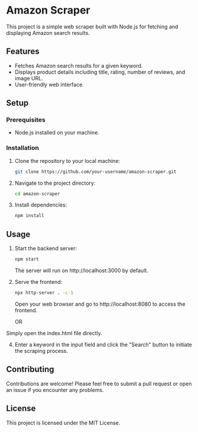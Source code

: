 # Amazon Scraper

This project is a simple web scraper built with Node.js for fetching and displaying Amazon search results.

## Features

- Fetches Amazon search results for a given keyword.
- Displays product details including title, rating, number of reviews, and image URL.
- User-friendly web interface.

## Setup

### Prerequisites

- Node.js installed on your machine.

### Installation

1. Clone the repository to your local machine:

   ```bash
   git clone https://github.com/your-username/amazon-scraper.git
   ```

2. Navigate to the project directory:

   ```bash
   cd amazon-scraper
   ```

3. Install dependencies:

   ```bash
   npm install
   ```

## Usage

1. Start the backend server:

   ```bash
   npm start
   ```

   The server will run on http://localhost:3000 by default.

2. Serve the frontend:

   ```bash
   npx http-server . -c-1
   ```

   Open your web browser and go to http://localhost:8080 to access the frontend.

   OR

Simply open the index.html file directly.

4. Enter a keyword in the input field and click the "Search" button to initiate the scraping process.

## Contributing

Contributions are welcome! Please feel free to submit a pull request or open an issue if you encounter any problems.

## License

This project is licensed under the MIT License.
